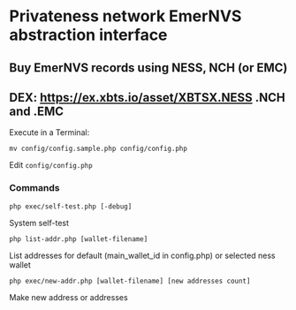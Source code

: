 # Privateness network EmerNVS abstraction interface

## Buy EmerNVS records using NESS, NCH (or EMC)
## DEX: https://ex.xbts.io/asset/XBTSX.NESS .NCH and .EMC

Execute in a Terminal:

`mv config/config.sample.php config/config.php`

Edit `config/config.php`

### Commands

`php exec/self-test.php [-debug]`

System self-test


`php list-addr.php [wallet-filename]`

List addresses for default (main_wallet_id in config.php) or selected ness wallet


`php exec/new-addr.php [wallet-filename] [new addresses count]`

Make new address or addresses
